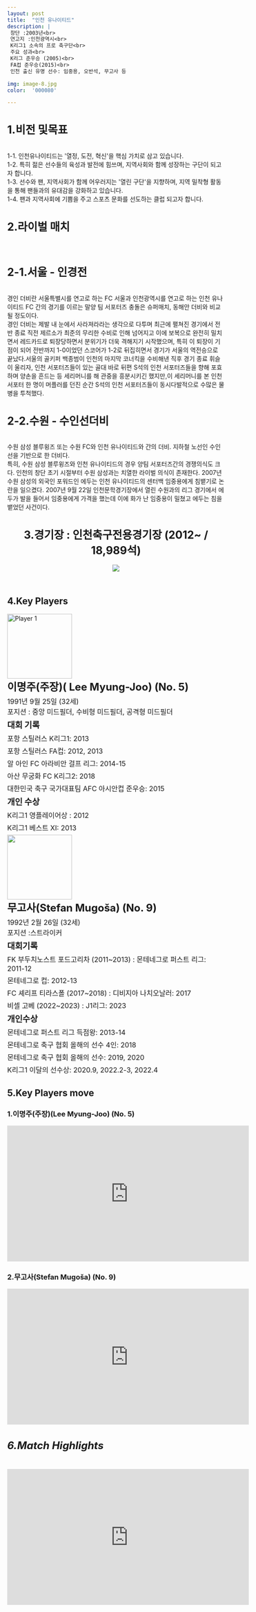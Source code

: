 ```yaml
---
layout: post
title:  "인천 유나이티드"
description: |
 창단 :2003년<br>
 연고지 :인천광역시<br>
 K리그1 소속의 프로 축구단<br>
 주요 성과<br>
 K리그 준우승 (2005)<br>
 FA컵 준우승(2015)<br>
 인천 출신 유명 선수: 임중용, 오반석, 무고사 등

img: image-8.jpg
color:  '000080'

---
```

<html> <head> <title>인천 유나이티드 정보</title> <style> .
player-info { display: flex; align-items: center; margin-bottom: 20px; } .player-info img { width: 150px; height: 150px; margin-right: 20px; } .player-info h3 { font-size: 24px; margin: 0; } .player-info p { font-size: 16px; margin: 5px 0; } h1{
      font-size: 25px;
    }
    h5 {
    font-size: 24px; /* 폰트 크기 24px로 변경 */
    }</style>
    <h1>1.비전 및목표</h1><br>
   1-1. 인천유나이티드는 '열정, 도전, 혁신'을 핵심 가치로 삼고 있습니다.<br>
   1-2. 특히 젊은 선수들의 육성과 발전에 힘쓰며, 지역사회와 함께 성장하는 구단이 되고자 합니다.<br>
   1-3. 선수와 팬, 지역사회가 함께 어우러지는 '열린 구단'을 지향하며, 지역 밀착형 활동을 통해 팬들과의 유대감을 강화하고 있습니다.<br>
   1-4. 팬과 지역사회에 기쁨을 주고 스포츠 문화를 선도하는 클럽 되고자 합니다.<br>
    <h1>2.라이벌 매치</h1><br>
    <h1>2-1.서울 - 인경전</h1> <br>
    경인 더비란 서울특별시를 연고로 하는 FC 서울과 인천광역시를 연고로 하는 인천 유나이티드 FC 간의 경기를 이르는 말양 팀 서포터즈 충돌은 슈퍼매치, 동해안 더비와 비교될 정도이다. <br>
    경인 더비는 제발 내 눈에서 사라져라라는 생각으로 다투며 최근에 펼쳐진 경기에서 전반 종료 직전 제르소가 최준의 무리한 수비로 인해 넘어지고 이에 보복으로 완전히 밀치면서 레드카드로 퇴장당하면서 분위기가 더욱 격해지기 시작했으며, 특히 이 퇴장이 기점이 되어 전반까지 1-0이었던 스코어가 1-2로 뒤집히면서 경기가 서울의 역전승으로 끝났다.서울의 골키퍼 백종범이 인천의 마지막 코너킥을 수비해낸 직후 경기 종료 휘슬이 울리자, 인천 서포터즈들이 있는 골대 바로 뒤편 S석의 인천 서포터즈들을 향해 포효하며 양손을 흔드는 등 세리머니를 해 관중을 흥분시키긴 했지만,이 세리머니를 본 인천 서포터 한 명이 머플러를 던진 순간 S석의 인천 서포터즈들이 동시다발적으로 수많은 물병을 투척했다.<br>
    <h1>2-2.수원 - 수인선더비</h1> <br>
    수원 삼성 블루윙즈 또는 수원 FC와 인천 유나이티드와 간의 더비. 지하철 노선인 수인선을 기반으로 한 더비다.<br>
    특히, 수원 삼성 블루윙즈와 인천 유나이티드의 경우 양팀 서포터즈간의 경쟁의식도 크다. 인천의 창단 초기 시절부터 수원 삼성과는 치열한 라이벌 의식이 존재한다.
    2007년 수원 삼성의 외국인 포워드인 에두는 인천 유나이티드의 센터백 임중용에게 침뱉기로 논란을 일으켰다. 2007년 9월 22일 인천문학경기장에서 열린 수원과의 리그 경기에서 에두가 발을 들어서 임중용에게 가격을 했는데 이에 화가 난 임중용이 밀쳤고 에두는 침을 뱉었던 사건이다.  
</head> <body> <header>
<h1>3.경기장 : 인천축구전용경기장 (2012~ / 18,989석)</h1>
<img src="https://i.namu.wiki/i/QcZzsmmyJTUKsb7GUBjwBPZnwZbHOhn2hili3n5fGjwuMZ2HEVqR_LoGl4_lCGH8jqtokyOvyUn-M8qvIFqWg9r-huVtYbatOxzRLqXLPnnB1lYoqCHTXX65OV3tTTzcfB1FvQvVjXex6wik8agO5Q.webp">
</header>
<main>
    <section>
      <h2>4.Key Players</h2>
      <div class="player-info">
        <img src="https://i.namu.wiki/i/GqAyo5i7snrqCks07DboMu4h5PQcWu2iDqzctx8Tx25yR1Rk6dbhAKB3XdSGObPn49TQ3KGIKbMc8QwxPm_8IFNWhx3GLXEmcJZfP9TJl66KX7i-9YBZgw5V-hJ8zXZKj9c6eReAlS0IuYLjPClWyA.webp"
          alt="Player 1">
        <div>
          <h3>이명주(주장)( Lee Myung-Joo) (No. 5)</h3> <p>1991년 9월 25일 (32세) <br> 포지션 : 중앙 미드필더, 수비형 미드필더, 공격형 미드필더</p> 
          <p><strong style="font-size: 1.2em;">대회 기록</strong></p>
          <p>포항 스틸러스 K리그1: 2013</p>
          <p>포항 스틸러스 FA컵: 2012, 2013</p>
          <p>알 아인 FC 아라비안 걸프 리그: 2014-15</p>
          <p>아산 무궁화 FC K리그2: 2018</p>
          <p>대한민국 축구 국가대표팀 AFC 아시안컵 준우승: 2015</p> 
          <p><strong style="font-size: 1.2em;">개인 수상</strong></p> 
          <p>K리그1 영플레이어상 : 2012</p> 
          <p>K리그1 베스트 XI: 2013</p> 
        </div>
      </div>
      <div class="player-info">
        <img src="https://i.namu.wiki/i/dz5Z6GvktfZ5iYv6VejChLp11R5Mn5SlGNnhICvE_RQT7FS6k2ngmsqrMlLqgoMK-qp3oBTO3k2Nl2WRcoe_KkhCneBjJxx7UKyPQBElSmvzzkGCG-AqiANrRpO8tOrEHSjGDFJ-iSonD7WhqYDZNA.webp">
        <div>
          <h3>무고사(Stefan Mugoša) (No. 9)</h3> <p>1992년 2월 26일 (32세) <br> 포지션 :스트라이커</p>
          <p><strong style="font-size: 1.2em;">대회기록</strong></p> 
          <p>FK 부두치노스트 포드고리차 (2011~2013) : 몬테네그로 퍼스트 리그: 2011-12</p> 
          <p>몬테네그로 컵: 2012-13</p> 
          <p>FC 셰리프 티라스폴 (2017~2018) : 디비지아 나치오날러: 2017</p> 
          <p>비셀 고베 (2022~2023) : J1리그: 2023</p>
          <p><strong style="font-size: 1.2em;">개인수상</strong></p> 
          <p>몬테네그로 퍼스트 리그 득점왕: 2013-14</p> 
          <p>몬테네그로 축구 협회 올해의 선수 4인: 2018</p> 
          <p>몬테네그로 축구 협회 올해의 선수: 2019, 2020</p> 
          <p>K리그1 이달의 선수상: 2020.9, 2022.2-3, 2022.4</p>  
        </div>
      </div>
    </section>
    <section>
      <h2>5.Key Players move</h2>
      <h4>
      <h3>1.이명주(주장)(Lee Myung-Joo) (No. 5)</h3>
      <iframe width="560" height="315" src="https://www.youtube.com/embed/EWPTonaDdAM" frameborder="0" allow="accelerometer; autoplay; encrypted-media; gyroscope; picture-in-picture" allowfullscreen></iframe>
      <h3>2.무고사(Stefan Mugoša) (No. 9)</h3>
      <iframe width="560" height="315" src="https://www.youtube.com/embed/wlr_p3sUT24" frameborder="0" allow="accelerometer; autoplay; encrypted-media; gyroscope; picture-in-picture" allowfullscreen></iframe>
      </h4> 
    </section>
    <section>
      <h5>6.Match Highlights</h5>
      <iframe width="560" height="315" src="https://www.youtube.com/embed/5N31tgrNTfc" frameborder="0" allow="accelerometer; autoplay; encrypted-media; gyroscope; picture-in-picture" allowfullscreen></iframe>
    </section>
  </main>
</body>
</html>